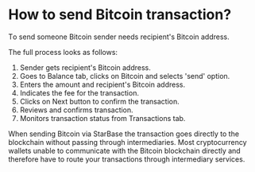 # How to send Bitcoin transaction?

Тo send someone Bitcoin sender needs recipient's Bitcoin address. 

The full process looks as follows:

1. Sender gets recipient's Bitcoin address.
2. Goes to Balance tab, clicks on Bitcoin and selects 'send' option.
3. Enters the amount and recipient's Bitcoin address.
4. Indicates the fee for the transaction.
5. Clicks on Next button to confirm the transaction.
6. Reviews and confirms transaction.
7. Monitors transaction status from Transactions tab.

When sending Bitcoin via StarBase the transaction goes directly to the blockchain without passing through intermediaries. Most cryptocurrency wallets unable to communicate with the Bitcoin blockchain directly and therefore have to route your transactions through intermediary services.